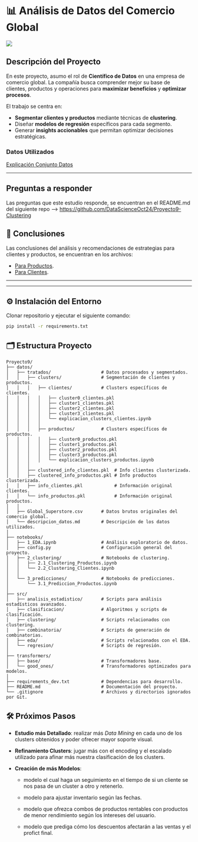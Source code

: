 # 📊 Análisis de Datos del Comercio Global

<img src='https://images.pexels.com/photos/5561923/pexels-photo-5561923.jpeg?auto=compress&cs=tinysrgb&w=600'>

## Descripción del Proyecto
En este proyecto, asumo el rol de **Científico de Datos** en una empresa de comercio global. La compañía busca comprender mejor su base de clientes, productos y operaciones para **maximizar beneficios** y **optimizar procesos**.

El trabajo se centra en:
- **Segmentar clientes y productos** mediante técnicas de **clustering**.
- Diseñar **modelos de regresión** específicos para cada segmento.
- Generar **insights accionables** que permitan optimizar decisiones estratégicas.

### Datos Utilizados

[Explicación Conjunto Datos](datos/descripcion_datos.md)

---

## Preguntas a responder

Las preguntas que este estudio responde, se encuentran en el README.md del siguiente repo --> https://github.com/DataScienceOct24/Proyecto9-Clustering

## 🧾 Conclusiones

Las conclusiones del análisis y recomendaciones de estrategias para clientes y productos, se encuentran en los archivos:
- [Para Productos](https://github.com/joseluisalmendral/Proyecto9_Clustering_Predicciones/blob/master/datos/tratados/clusters/productos/explicacion_clusters_productos.ipynb).
- [Para Clientes](https://github.com/joseluisalmendral/Proyecto9_Clustering_Predicciones/blob/master/datos/tratados/clusters/clientes/explicacion_clusters_clientes.ipynb).

---
---

## ⚙️ Instalación del Entorno

Clonar repositorio y ejecutar el siguiente comando:

```bash
pip install -r requirements.txt
```

## 🗂️ Estructura Proyecto
```
Proyecto9/
├── datos/
│   ├── tratados/                   # Datos procesados y segmentados.
│   │   ├── clusters/               # Segmentación de clientes y productos.
│   │   │   ├── clientes/           # Clusters específicos de clientes.
│   │   │   │   ├── cluster0_clientes.pkl
│   │   │   │   ├── cluster1_clientes.pkl
│   │   │   │   ├── cluster2_clientes.pkl
│   │   │   │   ├── cluster3_clientes.pkl
│   │   │   │   └── explicacion_clusters_clientes.ipynb
│   │   │   │
│   │   │   ├── productos/          # Clusters específicos de productos.
│   │   │   │   ├── cluster0_productos.pkl
│   │   │   │   ├── cluster1_productos.pkl
│   │   │   │   ├── cluster2_productos.pkl
│   │   │   │   ├── cluster3_productos.pkl
│   │   │   │   └── explicacion_clusters_productos.ipynb
│   │   │
│   │   ├── clustered_info_clientes.pkl  # Info clientes clusterizada.
│   │   ├── clustered_info_productos.pkl # Info productos clusterizada.
│   │   ├── info_clientes.pkl            # Información original clientes.
│   │   └── info_productos.pkl           # Información original productos.
│   │
│   ├── Global_Superstore.csv       # Datos brutos originales del comercio global.
│   └── descripcion_datos.md        # Descripción de los datos utilizados.
│
├── notebooks/
│   ├── 1_EDA.ipynb                 # Análisis exploratorio de datos.
│   ├── config.py                   # Configuración general del proyecto.
│   ├── 2_clustering/               # Notebooks de clustering.
│   │   ├── 2.1_Clustering_Productos.ipynb
│   │   └── 2.2_Clustering_Clientes.ipynb
│   │
│   └── 3_predicciones/             # Notebooks de predicciones.
│       └── 3.1_Prediccion_Productos.ipynb
│
├── src/
│   ├── analisis_estadistico/       # Scripts para análisis estadísticos avanzados.
│   ├── clasificacion/              # Algoritmos y scripts de clasificación.
│   ├── clustering/                 # Scripts relacionados con clustering.
│   ├── combinatoria/               # Scripts de generación de combinatorias.
│   ├── eda/                        # Scripts relacionados con el EDA.
│   └── regresion/                  # Scripts de regresión.
│
├── transformers/
│   ├── base/                       # Transformadores base.
│   └── good_ones/                  # Transformadores optimizados para modelos.
│
├── requirements_dev.txt            # Dependencias para desarrollo.
├── README.md                       # Documentación del proyecto.
└── .gitignore                      # Archivos y directorios ignorados por Git.

```

## 🛠️ Próximos Pasos

- **Estudio más Detallado**: realizar más *Data Mining* en cada uno de los clusters obtenidos y poder ofrecer mayor soporte visual.

- **Refinamiento Clusters**: jugar más con el encoding y el escalado utilizado para afinar más nuestra clasificación de los clusters.

- **Creación de más Modelos**: 
    - modelo el cual haga un seguimiento en el tiempo de si un cliente se nos pasa de un cluster a otro y retenerlo.

    - modelo para ajustar inventario según las fechas.

    - modelo que ofrezca combos de productos rentables con productos de menor rendimiento según los intereses del usuario.

    - modelo que prediga cómo los descuentos afectarán a las ventas y el profict final.